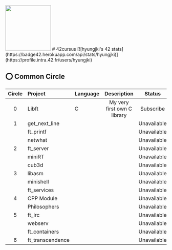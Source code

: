 <img src="https://upload.wikimedia.org/wikipedia/commons/8/8d/42_Logo.svg" width="142"> 
# 42cursus
[![hyungjki's 42 stats](https://badge42.herokuapp.com/api/stats/hyungjki)](https://profile.intra.42.fr/users/hyungjki)

## ⭕️ Common Circle
| Circle | Project        | Language | Description                 | Status      |
|:-:|:--------------------|:---------|:---------------------------:|:------------:|
| 0 | Libft               |    C    | My very first own C library | Subscribe     |
| 1 | get_next_line       |         |                             | Unavailable   |
|   | ft_printf           |         |                             | Unavailable   |
|   | netwhat             |         |                             | Unavailable   |
| 2 | ft_server           |         |                             | Unavailable   |
|   | miniRT              |         |                             | Unavailable   |
|   | cub3d               |         |                             | Unavailable   |
| 3 | libasm              |         |                             | Unavailable   |
|   | minishell           |         |                             | Unavailable   |
|   | ft_services         |         |                             | Unavailable   |
| 4 | CPP Module          |         |                             | Unavailable   |
|   | Philosophers        |         |                             | Unavailable   |
| 5 | ft_irc              |         |                             | Unavailable   |
|   | webserv             |         |                             | Unavailable   |
|   | ft_containers       |         |                             | Unavailable   |
| 6 | ft_transcendence    |         |                             | Unavailable   |
